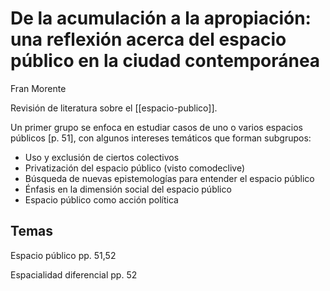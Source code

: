 # De la acumulación a la apropiación: una reflexión acerca del espacio público en la ciudad contemporánea
Fran Morente

Revisión de literatura sobre el [[espacio-publico]].

Un primer grupo se enfoca en estudiar casos de uno o varios espacios públicos [p. 51], con algunos intereses temáticos que forman subgrupos:

* Uso y exclusión de ciertos colectivos
* Privatización del espacio público (visto comodeclive)
* Búsqueda de nuevas epistemologías para entender el espacio público
* Énfasis en la dimensión social del espacio público
* Espacio público como acción política

## Temas

Espacio público pp. 51,52

Espacialidad diferencial pp. 52

